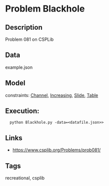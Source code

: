 # Problem Blackhole
## Description
Problem 081 on CSPLib

## Data
  example.json

## Model
  constraints: [Channel](http://pycsp.org/documentation/constraints/Channel), [Increasing](http://pycsp.org/documentation/constraints/Increasing), [Slide](http://pycsp.org/documentation/constraints/Slide), [Table](http://pycsp.org/documentation/constraints/Table)

## Execution:
```
  python Blackhole.py -data=<datafile.json>>
```

## Links
 - https://www.csplib.org/Problems/prob081/

## Tags
  recreational, csplib
